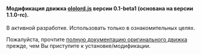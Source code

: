 #### Модификация движка [ololord.js](https://github.com/ololoepepe/ololord.js) версии 0.1-beta1 (основана на версии 1.1.0-rc).

В активной разработке. Использовать только в ознакомительных целях.

Пожалуйста, прочтите [полную документацию оригинального движка](https://github.com/ololoepepe/ololord.js/wiki) прежде, чем Вы приступите к установке/модификации.
